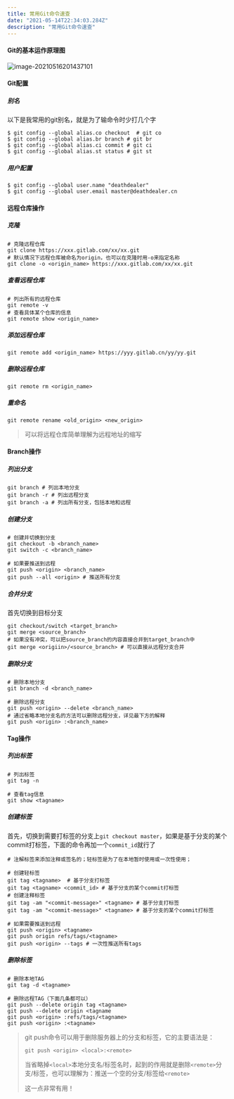 ```yaml
---
title: 常用Git命令速查
date: "2021-05-14T22:34:03.284Z"
description: "常用Git命令速查"
---
```


#### Git的基本运作原理图

 ![image-20210516201437101](https://obs-1d2f.oss-cn-hangzhou.aliyuncs.com/images/image-20210516201437101.png)



#### Git配置

##### 别名

以下是我常用的git别名，就是为了输命令时少打几个字

```shell
$ git config --global alias.co checkout  # git co 
$ git config --global alias.br branch # git br
$ git config --global alias.ci commit # git ci
$ git config --global alias.st status # git st
```

##### 用户配置

```shell
$ git config --global user.name "deathdealer"
$ git config --global user.email master@deathdealer.cn
```

#### 远程仓库操作

##### 克隆

```shell
# 克隆远程仓库
git clone https://xxx.gitlab.com/xx/xx.git
# 默认情况下远程仓库被命名为origin，也可以在克隆时用-o来指定名称
git clone -o <origin_name> https://xxx.gitlab.com/xx/xx.git
```

##### 查看远程仓库

```shell
# 列出所有的远程仓库
git remote -v
# 查看具体某个仓库的信息
git remote show <origin_name>
```

##### 添加远程仓库

```shell
git remote add <origin_name> https://yyy.gitlab.cn/yy/yy.git
```

##### 删除远程仓库

```shell
git remote rm <origin_name>
```

##### 重命名

```shell
git remote rename <old_origin> <new_origin>
```

> 可以将远程仓库简单理解为远程地址的缩写



#### Branch操作

##### 列出分支

```shell
git branch # 列出本地分支
git branch -r # 列出远程分支
git branch -a # 列出所有分支，包括本地和远程
```

##### 创建分支

```shell
# 创建并切换到分支
git checkout -b <branch_name>  
git switch -c <branch_name>

# 如果要推送到远程
git push <origin> <branch_name>
git push --all <origin> # 推送所有分支
```

##### 合并分支

首先切换到目标分支

```shell
git checkout/switch <target_branch>
git merge <source_branch>
# 如果没有冲突，可以把source_branch的内容直接合并到target_branch中
git merge <origiin>/<source_branch> # 可以直接从远程分支合并
```

##### 删除分支

```shell
# 删除本地分支
git branch -d <branch_name>

# 删除远程分支
git push <origin> --delete <branch_name>
# 通过省略本地分支名的方法可以删除远程分支，详见最下方的解释
git push <origin> :<branch_name> 
```

#### Tag操作

##### 列出标签

```shell
# 列出标签
git tag -n

# 查看tag信息
git show <tagname>
```



##### 创建标签

首先，切换到需要打标签的分支上`git checkout master`，如果是基于分支的某个commit打标签，下面的命令再加一个`commit_id`就行了

```shell
# 注解标签来添加注释或签名的；轻标签是为了在本地暂时使用或一次性使用；

# 创建轻标签
git tag <tagname>  # 基于分支打标签
git tag <tagname> <commit_id> # 基于分支的某个commit打标签
# 创建注释标签
git tag -am "<commit-message>" <tagname> # 基于分支打标签
git tag -am "<commit-message>" <tagname> # 基于分支的某个commit打标签

# 如果需要推送到远程
git push <origin> <tagname>
git push origin refs/tags/<tagname>
git push <origin> --tags # 一次性推送所有tags
```



##### 删除标签

```shell
# 删除本地TAG
git tag -d <tagname>

# 删除远程TAG（下面几条都可以）
git push --delete origin tag <tagname>
git push --delete origin <tagname
git push <origin> :refs/tags/<tagname> 
git push <origin> :<tagname>
```



> git push命令可以用于删除服务器上的分支和标签，它的主要语法是：
>
> `git push <origin> <local>:<remote>`
>
> 当省略掉`<local>`本地分支名/标签名时，起到的作用就是删除`<remote>`分支/标签，也可以理解为：推送一个空的分支/标签给`<remote>`
>
> 这一点非常有用！
